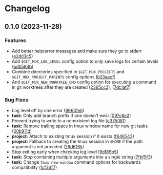 # Changelog

## 0.1.0 (2023-11-28)

### Features

* Add better help/error messages and make sure they go to stderr ([e2dd3c5](https://github.com/benelan/git-mux/commit/e2dd3c5fd89258f677cb0f79cb8f83695b24167a))
* Add `$GIT_MUX_LOG_LEVEL` config option to only save logs for certain levels ([bd0583b](https://github.com/benelan/git-mux/commit/bd0583b6a140a7fc6dce7bb91d8bcf431533b99c))
* Combine directories specified in `$GIT_MUX_PROJECTS` and `$GIT_MUX_PROJECT_PARENTS` config options ([b33aacf](https://github.com/benelan/git-mux/commit/b33aacfe974140b7f5115387d9fb03827793a1ee))
* And `$GIT_MUX_NEW_WORKTREE_CMD` config option for executing a command in git worktrees after they are created ([2395cc2](https://github.com/benelan/git-mux/commit/2395cc2fc1ea43ea3ebd61a06de0e005f283dec3)), ([7dc1af7](https://github.com/benelan/git-mux/commit/7dc1af78b2bf8b4c061c741a5f580b1300252de3))

### Bug Fixes

* Log level off by one error ([9960fe6](https://github.com/benelan/git-mux/commit/9960fe6c660afd56f3c1b7e378072173a25c75c4))
* **task**: Only add branch prefix if one doesn't exist ([097c6e2](https://github.com/benelan/git-mux/commit/097c6e2033fc2be2e765428b4fff0af3ac8cf5e4))
* Prevent trying to write to a nonexistent log file ([c375081](https://github.com/benelan/git-mux/commit/c3750814ee89791575666d849f8aaf6261720d1e))
* **task:** Remove trailing space in tmux window name for new git tasks ([00b911d](https://github.com/benelan/git-mux/commit/00b911d4a13639b151c8def1d90af18413b5b851))
* **project:** Attach to existing tmux session if it exists ([f646543](https://github.com/benelan/git-mux/commit/f6465436b79bb967e30f07c39d3ab13074cc1e7d))
* **project:** Fallback to creating the tmux session in `$HOME` if the path argument is not provided ([26d6165](https://github.com/benelan/git-mux/commit/26d61659ea20d75e921fc735df265f2f5df60843))
* Stop exiting early when checking log level ([9df85b5](https://github.com/benelan/git-mux/commit/9df85b5f481deea5bf9df8507052c5c8f9b7f239))
* **task:** Stop combining multiple arguments into a single string ([7fbf5f3](https://github.com/benelan/git-mux/commit/7fbf5f3369cba27ee1098a94ff55ade58b33b9dc))
* **task:** Change `tmux new-window` command options for backwards compatibility ([fcf36f7](https://github.com/benelan/git-mux/commit/fcf36f7bcc882c8629f4f249fd1af956a9237b75))
